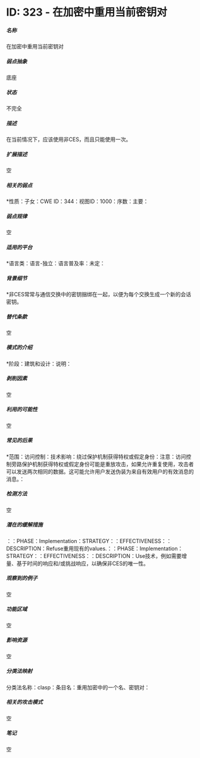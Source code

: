# ID: 323 - 在加密中重用当前密钥对
<h5>名称</h5>在加密中重用当前密钥对
<h5>弱点抽象</h5>底座
<h5>状态</h5>不完全
<h5>描述</h5>在当前情况下，应该使用非CES，而且只能使用一次。
<h5>扩展描述</h5>空
<h5>相关的弱点</h5>*性质：子女：CWE ID：344：视图ID：1000：序数：主要：
<h5>弱点规律</h5>空
<h5>适用的平台</h5>*语言类：语言-独立：语言普及率：未定：
<h5>背景细节</h5>*非CES常常与通信交换中的密钥捆绑在一起，以便为每个交换生成一个新的会话密钥。
<h5>替代条款</h5>空
<h5>模式的介绍</h5>*阶段：建筑和设计：说明：
<h5>剥削因素</h5>空
<h5>利用的可能性</h5>空
<h5>常见的后果</h5>*范围：访问控制：技术影响：绕过保护机制获得特权或假定身份：注意：访问控制旁路保护机制获得特权或假定身份可能是重放攻击，如果允许重复使用，攻击者可以发送两次相同的数据。这可能允许用户发送伪装为来自有效用户的有效消息的消息。：
<h5>检测方法</h5>空
<h5>潜在的缓解措施</h5>：：PHASE：Implementation：STRATEGY：：EFFECTIVENESS：：DESCRIPTION：Refuse重用现有的values.：：PHASE：Implementation：STRATEGY：：EFFECTIVENESS：：DESCRIPTION：Use技术，例如需要增量、基于时间的响应和/或挑战响应，以确保非CES的唯一性。
<h5>观察到的例子</h5>空
<h5>功能区域</h5>空
<h5>影响资源</h5>空
<h5>分类法映射</h5>分类法名称：clasp：条目名：重用加密中的一个名、密钥对：
<h5>相关的攻击模式</h5>空
<h5>笔记</h5>空

